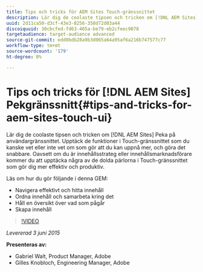 ```yaml
---
title: Tips och tricks för AEM Sites Touch-gränssnittet
description: Lär dig de coolaste tipsen och tricken om [!DNL AEM Sites] Peka på användargränssnittet. Upptäck de funktioner i Touch-gränssnittet som du kanske vet eller inte vet om som gör att du kan uppnå mer, och göra det snabbare. Oavsett om du är innehållsstrateg eller innehållsmarknadsförare kommer du att upptäcka några av de dolda pärlorna i Touch-gränssnittet som gör dig mer effektiv och produktiv.
uuid: 2d11ca50-d3cf-43e3-8256-358d72d03a44
discoiquuid: 30cbcfed-fd63-465a-be79-eb2cfeec9078
targetaudience: target-audience advanced
source-git-commit: edd0bdb28a9b3d065a64a95af6a216b747577c77
workflow-type: tm+mt
source-wordcount: '179'
ht-degree: 0%

---
```


# Tips och tricks för [!DNL AEM Sites] Pekgränssnitt{#tips-and-tricks-for-aem-sites-touch-ui}

Lär dig de coolaste tipsen och tricken om [!DNL AEM Sites] Peka på användargränssnittet. Upptäck de funktioner i Touch-gränssnittet som du kanske vet eller inte vet om som gör att du kan uppnå mer, och göra det snabbare. Oavsett om du är innehållsstrateg eller innehållsmarknadsförare kommer du att upptäcka några av de dolda pärlorna i Touch-gränssnittet som gör dig mer effektiv och produktiv.

Läs om hur du gör följande i denna GEM:

* Navigera effektivt och hitta innehåll
* Ordna innehåll och samarbeta kring det
* Håll en översikt över vad som pågår
* Skapa innehåll

>[!VIDEO](https://video.tv.adobe.com/v/19377/?quality=9)

*Levererad 3 juni 2015*

**Presenteras av:**

* Gabriel Walt, Product Manager, Adobe
* Gilles Knobloch, Engineering Manager, Adobe

<!--
[Get back to the Overview](https://helpx.adobe.com/experience-manager/kt/eseminars/gems/aem-index.html)
-->

